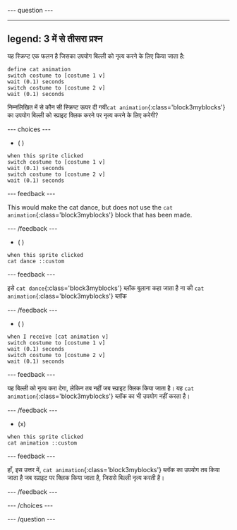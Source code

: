 
--- question ---

---
legend: 3 में से तीसरा प्रश्न
---

यह स्क्रिप्ट एक फलन है जिसका उपयोग बिल्ली को नृत्य करने के लिए किया जाता है:

```blocks3
define cat animation
switch costume to [costume 1 v]
wait (0.1) seconds
switch costume to [costume 2 v]
wait (0.1) seconds
```

निम्नलिखित में से कौन सी स्क्रिप्ट ऊपर दी गयी`cat animation`{:class='block3myblocks'} का उपयोग बिल्ली को स्प्राइट क्लिक करने पर नृत्य करने के लिए करेगी?

--- choices ---

- ( )

```blocks3
when this sprite clicked
switch costume to [costume 1 v]
wait (0.1) seconds
switch costume to [costume 2 v]
wait (0.1) seconds
```

  --- feedback ---

  This would make the cat dance, but does not use the `cat animation`{:class='block3myblocks'} block that has been made.

  --- /feedback ---

- ( )

```blocks3
when this sprite clicked
cat dance ::custom
```

  --- feedback ---

  इसे `cat dance`{:class='block3myblocks'} ब्लॉक बुलाना कहा जाता है ना की `cat animation`{:class='block3myblocks'} ब्लॉक

  --- /feedback ---

- ( )

```blocks3
when I receive [cat animation v]
switch costume to [costume 1 v]
wait (0.1) seconds
switch costume to [costume 2 v]
wait (0.1) seconds
```

  --- feedback ---

  यह बिल्ली को नृत्य करा देगा, लेकिन तब नहीं जब स्प्राइट क्लिक किया जाता है। यह `cat animation`{:class='block3myblocks'} ब्लॉक का भी उपयोग नहीं करता है।

  --- /feedback ---

- (x)

```blocks3
when this sprite clicked
cat animation ::custom
```

  --- feedback ---

हाँ, इस उत्तर में, `cat animation`{:class='block3myblocks'} ब्लॉक का उपयोग तब किया जाता है जब स्प्राइट पर क्लिक किया जाता है, जिससे बिल्ली नृत्य करती है।

  --- /feedback ---

--- /choices ---

--- /question ---

